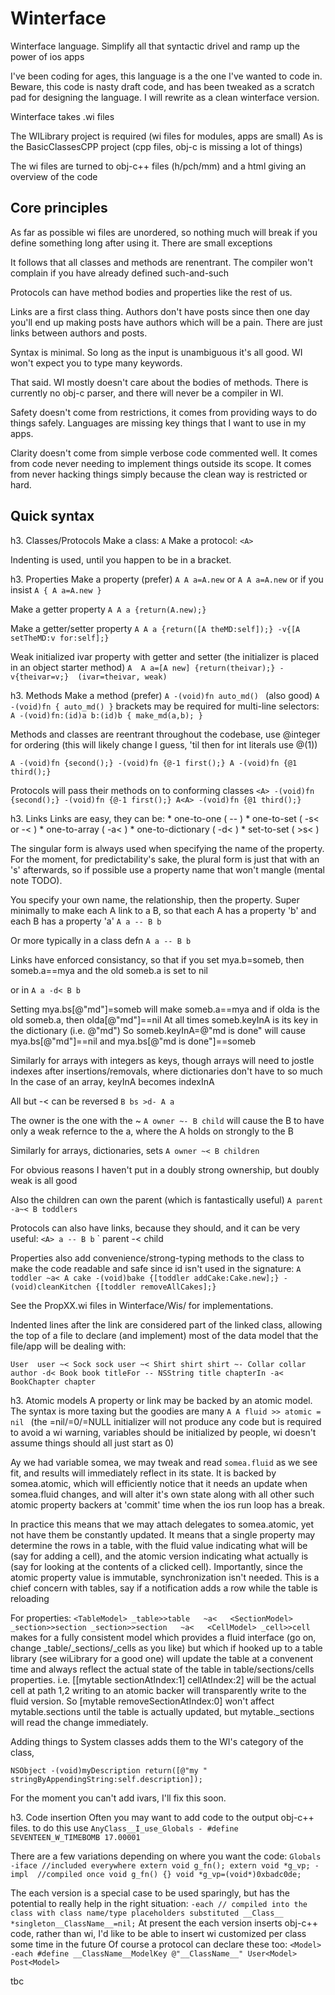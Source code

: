 Winterface
==========

Winterface language. Simplify all that syntactic drivel and ramp up the power of ios apps

I've been coding for ages, this language is a the one I've wanted to code in.
Beware, this code is nasty draft code, and has been tweaked as a scratch pad for designing the language.
I will rewrite as a clean winterface version.


Winterface takes .wi files

The WILibrary project is required (wi files for modules, apps are small)
As is the BasicClassesCPP project (cpp files, obj-c is missing a lot of things)

The wi files are turned to obj-c++ files (h/pch/mm) and a html giving an overview of the code

Core principles
---------------

As far as possible wi files are unordered, so nothing much will break if you define something long after using it. There are small exceptions

It follows that all classes and methods are renentrant. The compiler won't complain if you have already defined such-and-such

Protocols can have method bodies and properties like the rest of us.

Links are a first class thing. Authors don't have posts since then one day you'll end up making posts have authors which will be a pain.
There are just links between authors and posts.

Syntax is minimal. So long as the input is unambiguous it's all good. WI won't expect you to type many keywords.

That said. WI mostly doesn't care about the bodies of methods. There is currently no obj-c parser, and there will never be a compiler in WI.

Safety doesn't come from restrictions, it comes from providing ways to do things safely.
Languages are missing key things that I want to use in my apps.

Clarity doesn't come from simple verbose code commented well. It comes from code never needing to implement things outside its scope. It comes from never hacking things simply because the clean way is restricted or hard.



Quick syntax
------------

h3. Classes/Protocols
Make a class:
`A`
Make a protocol:
`<A>`

Indenting is used, until you happen to be in a bracket.

h3. Properties
Make a property
(prefer)
`A
  A a=A.new`
or
`A A a=A.new`
or if you insist
`A {
A a=A.new
}`

Make a getter property
`A A a
    {return(A.new);}`

Make a getter/setter property
`A A a
    {return([A theMD:self]);}
    -v{[A setTheMD:v for:self];}
`
    
Weak initialized ivar property with getter and setter
(the initializer is placed in an object starter method)
`A 
    A a=[A new]
        {return(theivar);}
        -v{theivar=v;}  (ivar=theivar, weak)
`


h3. Methods
Make a method
(prefer)
`A
  -(void)fn
    auto_md()
`
(also good)
`A
  -(void)fn {
    auto_md()
  }`
brackets may be required for multi-line selectors:
`A
    -(void)fn:(id)a
        b:(id)b
        {
            make_md(a,b);
        }`
        
Methods and classes are reentrant throughout the codebase, use @integer for ordering (this will likely change I guess, 'til then for int literals use @(1))

`A
    -(void)fn {second();}
    -(void)fn {@-1 first();}
A
    -(void)fn {@1 third();}
    `
    
Protocols will pass their methods on to conforming classes
`<A>
    -(void)fn {second();}
    -(void)fn {@-1 first();}
A<A>
    -(void)fn {@1 third();}
    `

h3. Links
Links are easy, they can be:
    * one-to-one ( -- )
    * one-to-set ( -s< or -< )
    * one-to-array ( -a< )
    * one-to-dictionary ( -d< )
    * set-to-set ( >s< )

The singular form is always used when specifying the name of the property. For the moment, for predictability's sake, the plural form is just that with an 's' afterwards, so if possible use a property name that won't mangle (mental note TODO).

You specify your own name, the relationship, then the property.
Super minimally to make each A link to a B, so that each A has a property 'b' and each B has a property 'a'
`A a -- B b`

Or more typically in a class defn
`A
    a -- B b`

Links have enforced consistancy, so that if you set mya.b=someb, then someb.a==mya and the old someb.a is set to nil

or in
`A a -d< B b`

Setting mya.bs[@"md"]=someb will make someb.a==mya and if olda is the old someb.a, then olda[@"md"]==nil
At all times someb.keyInA is its key in the dictionary (i.e. @"md")
So someb.keyInA=@"md is done" will cause mya.bs[@"md"]==nil and mya.bs[@"md is done"]==someb 

Similarly for arrays with integers as keys, though arrays will need to jostle indexes after insertions/removals, where dictionaries don't have to so much
In the case of an array, keyInA becomes indexInA

All but -< can be reversed
`B bs >d- A a`

The owner is the one with the ~
`A owner ~- B child`
will cause the B to have only a weak refernce to the a, where the A holds on strongly to the B

Similarly for arrays, dictionaries, sets
`A owner ~< B children`

For obvious reasons I haven't put in a doubly strong ownership, but doubly weak is all good

Also the children can own the parent (which is fantastically useful)
`A parent -a~< B toddlers`


Protocols can also have links, because they should, and it can be very useful:
`<A> a -- B b`
`<Node> parent -< <Node> child

Properties also add convenience/strong-typing methods to the class to make the code readable and safe since id isn't used in the signature:
`A
    toddler ~a< A cake
    -(void)bake {[toddler addCake:Cake.new];}
    -(void)cleanKitchen {[toddler removeAllCakes];}
`

See the PropXX.wi files in Winterface/Wis/ for implementations.

Indented lines after the link are considered part of the linked class, allowing the top of a file to declare (and implement) most of the data model that the file/app will be dealing with:

`User 
    user ~< Sock sock
    user ~< Shirt shirt
        shirt ~- Collar collar
    author -d< Book book
        titleFor -- NSString title
        chapterIn -a< BookChapter chapter
`


h3. Atomic models
A property or link may be backed by an atomic model. The syntax is more taxing but the goodies are many
`A
    A fluid >> atomic
        = nil
`
(the =nil/=0/=NULL initializer will not produce any code but is required to avoid a wi warning, variables should be initialized by people, wi doesn't assume things should all just start as 0)

Ay we had variable somea, we may tweak and read `somea.fluid` as we see fit, and results will immediately reflect in its state.
It is backed by somea.atomic, which will efficiently notice that it needs an update when somea.fluid changes, and will alter it's own state along with all other such atomic property backers at 'commit' time when the ios run loop has a break.

In practice this means that we may attach delegates to somea.atomic, yet not have them be constantly updated.
It means that a single property may determine the rows in a table, with the fluid value indicating what will be (say for adding a cell), and the atomic version indicating what actually is (say for looking at the contents of a clicked cell).
Importantly, since the atomic property value is immutable, synchronization isn't needed. This is a chief concern with tables, say if a notification adds a row while the table is reloading

For properties:
`<TableModel>
    _table>>table   ~a<   <SectionModel> _section>>section
        _section>>section   ~a<   <CellModel> _cell>>cell
`
makes for a fully consistent model which provides a fluid interface (go on, change _table/_sections/_cells as you like) but which if hooked up to a table library (see wiLibrary for a good one) will update the table at a convenent time and always reflect the actual state of the table in table/sections/cells properties.
i.e. [[mytable sectionAtIndex:1] cellAtIndex:2] will be the actual cell at path 1,2
writing to an atomic backer will transparently write to the fluid version.
So [mytable removeSectionAtIndex:0] won't affect mytable.sections until the table is actually updated, but mytable._sections will read the change immediately.


Adding things to System classes adds them to the WI's category of the class,

`NSObject
    -(void)myDescription
        return([@"my " stringByAppendingString:self.description]);
`

For the moment you can't add ivars, I'll fix this soon.


h3. Code insertion
Often you may want to add code to the output obj-c++ files.
to do this use
`AnyClass__I_use_Globals
    -
        #define SEVENTEEN_W_TIMEBOMB 17.00001
`

There are a few variations depending on where you want the code:
`Globals
    -iface
        //included everywhere
        extern void g_fn();
        extern void *g_vp;
    -impl 
        //compiled once
        void g_fn() {}
        void *g_vp=(void*)0xbadc0de;
`

The each version is a special case to be used sparingly, but has the potential to really help in the right situation:
`
    -each
        // compiled into the class with class name/type placeholders substituted
        __Class__ *singleton__ClassName__=nil;
`
At present the each version inserts obj-c++ code, rather than wi, I'd like to be able to insert wi customized per class some time in the future
Of course a protocol can declare these too:
`<Model>
    -each
        #define __ClassName__ModelKey @"__ClassName__"
User<Model>
Post<Model>
`


tbc



    
